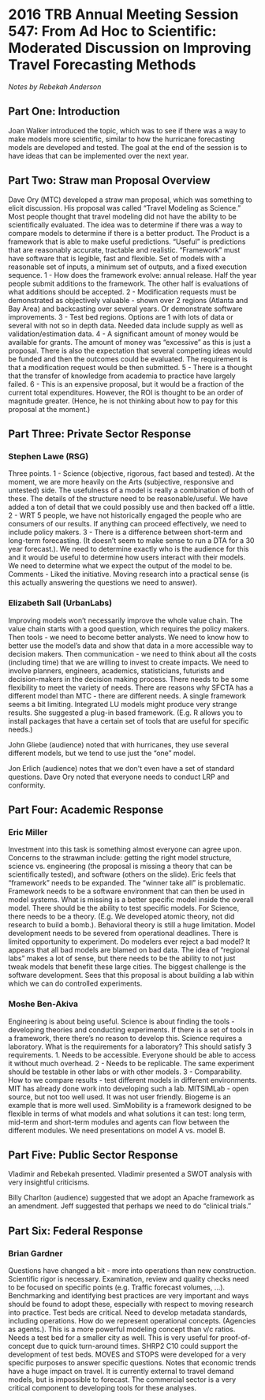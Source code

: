 # 2016 TRB Annual Meeting Session 547: From Ad Hoc to Scientific: Moderated Discussion on Improving Travel Forecasting Methods

*Notes by Rebekah Anderson*

## Part One: Introduction
Joan Walker introduced the topic, which was to see if there was a way to make models more scientific, similar to how the hurricane forecasting models are developed and tested.  The goal at the end of the session is to have ideas that can be implemented over the next year.

## Part Two: Straw man Proposal Overview
Dave Ory (MTC) developed a straw man proposal, which was something to elicit discussion.  His proposal was called “Travel Modeling as Science.”  Most people thought that travel modeling did not have the ability to be scientifically evaluated.  The idea was to determine if there was a way to compare models to determine if there is a better product. The Product is a framework that is able to make useful predictions.  “Useful” is predictions that are reasonably accurate, tractable and realistic.  “Framework” must have software that is legible, fast and flexible.  Set of models with a reasonable set of inputs, a minimum set of outputs, and a fixed execution sequence.   1 - How does the framework evolve: annual release.  Half the year people submit additions to the framework.  The other half is evaluations of what additions should be accepted.  2 - Modification requests must be demonstrated as objectively valuable - shown over 2 regions (Atlanta and Bay Area) and backcasting over several years.  Or demonstrate software improvements.  3 - Test bed regions. Options are 1 with lots of data or several with not so in depth data.  Needed data include supply as well as validation/estimation data.  4 - A significant amount of money would be available for grants.  The amount of money was “excessive” as this is just a proposal.  There is also the expectation that several competing ideas would be funded and then the outcomes could be evaluated.  The requirement is that a modification request would be then submitted.  5 - There is a thought that the transfer of knowledge from academia to practice have largely failed.  6 - This is an expensive proposal, but it would be a fraction of the current total expenditures.  However, the ROI is thought to be an order of magnitude greater.  (Hence, he is not thinking about how to pay for this proposal at the moment.) 

## Part Three: Private Sector Response
### Stephen Lawe (RSG)
Three points.  1 - Science (objective, rigorous, fact based and tested). At the moment, we are more heavily on the Arts (subjective, responsive and untested) side.  The usefulness of a model is really a combination of both of these.  The details of the structure need to be reasonable/useful.  We have added a ton of detail that we could possibly use and then backed off a little.  2 - WRT 5 people, we have not historically engaged the people who are consumers of our results.  If anything can proceed effectively, we need to include policy makers.  3 - There is a difference between short-term and long-term forecasting.  (It doesn’t seem to make sense to run a DTA for a 30 year forecast.). We need to determine exactly who is the audience for this and it would be useful to determine how users interact with their models.  We need to determine what we expect the output of the model to be. Comments - Liked the initiative.  Moving research into a practical sense (is this actually answering the questions we need to answer).

### Elizabeth Sall (UrbanLabs)
Improving models won’t necessarily improve the whole value chain.  The value chain starts with a good question, which requires the policy makers.  Then tools - we need to become better analysts.  We need to know how to better use the model’s data and show that data in a more accessible way to decision makers.  Then communication - we need to think about all the costs (including time) that we are willing to invest to create impacts.  We need to involve planners, engineers, academics, statisticians, futurists and decision-makers in the decision making process.  There needs to be some flexibility to meet the variety of needs.  There are reasons why SFCTA has a different model than MTC - there are different needs.  A single framework seems a bit limiting.  Integrated LU models might produce very strange results.  She suggested a plug-in based framework.  (E.g. R allows you to install packages that have a certain set of tools that are useful for specific needs.)

John Gliebe (audience) noted that with hurricanes, they use several different models, but we tend to use just the “one” model.

Jon Erlich (audience) notes that we don't even have a set of standard questions.  Dave Ory noted that everyone needs to conduct LRP and conformity.

## Part Four: Academic Response
### Eric Miller
Investment into this task is something almost everyone can agree upon.  Concerns to the strawman include: getting the right model structure, science vs. engineering (the proposal is missing a theory that can be scientifically tested), and software (others on the slide).  Eric feels that “framework” needs to be expanded.  The “winner take all” is problematic.  Framework needs to be a software environment that can then be used in model systems.  What is missing is a better specific model inside the overall model.  There should be the ability to test specific models.  For Science, there needs to be a theory.  (E.g. We developed atomic theory, not did research to build a bomb.). Behavioral theory is still a huge limitation.  Model development needs to be severed from operational deadlines.  There is limited opportunity to experiment.  Do modelers ever reject a bad model?  It appears that all bad models are blamed on bad data.  The idea of “regional labs” makes a lot of sense, but there needs to be the ability to not just tweak models that benefit these large cities.  The biggest challenge is the software development.  Sees that this proposal is about building a lab within which we can do controlled experiments.  

### Moshe Ben-Akiva
Engineering is about being useful.  Science is about finding the tools - developing theories and conducting experiments. If there is a set of tools in a framework, there there’s no reason to develop this.  Science requires a laboratory. What is the requirements for a laboratory?  This should satisfy 3 requirements.  1. Needs to be accessible.  Everyone should be able to access it without much overhead.  2 - Needs to be replicable.  The same experiment should be testable in other labs or with other models.  3 - Comparability.  How to we compare results - test different models in different environments. MIT has already done work into developing such a lab.  MITSIMLab - open source, but not too well used.  It was not user friendly.  Biogeme is an example that is more well used.  SimMobility is a framework designed to be flexible in terms of what models and what solutions it can test: long term, mid-term and short-term modules and agents can flow between the different modules.  We need presentations on model A vs. model B.

## Part Five: Public Sector Response
Vladimir and Rebekah presented.  Vladimir presented a SWOT analysis with very insightful criticisms.

Billy Charlton (audience) suggested that we adopt an Apache framework as an amendment.   Jeff suggested that perhaps we need to do “clinical trials.”  

## Part Six: Federal Response
### Brian Gardner
Questions have changed a bit - more into operations than new construction.  Scientific rigor is necessary.  Examination, review and quality checks need to be focused on specific points (e.g. Traffic forecast volumes, …). Benchmarking and identifying best practices are very important and ways should be found to adopt these, especially with respect to moving research into practice.  Test beds are critical.  Need to develop metadata standards, including operations.  How do we represent operational concepts.  (Agencies as agents.). This is a more powerful modeling concept than v/c ratios.  Needs a test bed for a smaller city as well.  This is very useful for proof-of-concept due to quick turn-around times.  SHRP2 C10 could support the development of test beds.  MOVES and STOPS were developed for a very specific purposes to answer specific questions.  Notes that economic trends have a huge impact on travel.  It is currently external to travel demand models, but is impossible to forecast. The commercial sector is a very critical component to developing tools for these analyses.

